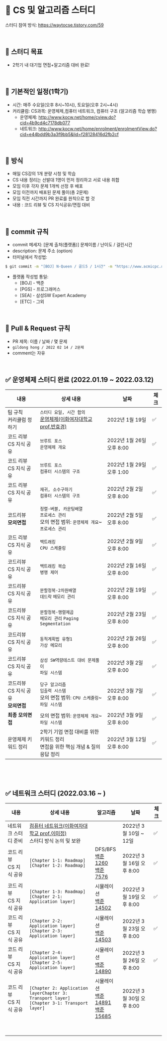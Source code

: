# 📙 CS 및 알고리즘 스터디

스터디 참여 방식: https://waytocse.tistory.com/59

​                  

## 🔸 스터디 목표

- 2학기 내 대기업 면접+알고리즘 대비 완료!

​         

## 🔸 기본적인 일정(1학기)

- 시간: 매주 수요일(오후 8시~10시), 토요일(오후 2시~4시)
- 커리큘럼: CS과목: 운영체제,컴퓨터 네트워크, 컴퓨터 구조 (알고리즘 학습 병행)
  - 운영체제: http://www.kocw.net/home/cview.do?cid=4b9cd4c7178db077
  - 네트워크: http://www.kocw.net/home/enrolment/enrolmentView.do?cid=e44bdd9b3a3f9bb5&lid=f28128416d2fb2cf

​          

## 🔸 방식

- 매일 CS강의 1개 분량 시청 및 학습
- CS 내용 정리는 선발대 1명이 먼저 정리하고 서로 내용 취합
- 모임 이후 각자 문제 1개씩 선정 후 배포
- 모임 이전까지 배포된 문제 풀이(총 2문제)
- 모임 직전 시간까지 PR 완료를 원칙으로 할 것
- 내용 : 코드 리뷰 및 CS 지식공유/면접 대비

​            

## 🔸 commit 규칙

* commit 메세지: [문제 출처(플랫폼)] 문제이름 / 난이도 / 걸린시간
* description: 문제 주소 (option)
* 터미널에서 작성법:

```bash
$ git commit -m "[BOJ] N-Queen / 골드5 / 1시간" -m "https://www.acmicpc.net/problem/9663" 
```

- 플랫폼 작성법 통일:
  - [BOJ] - 백준
  - [PGS] - 프로그래머스
  - [SEA] - 삼성SW Expert Academy
  - [ETC] - 그외

​           

## 🔶 Pull & Request 규칙

* PR 제목: 이름 / 날짜 / 몇 문제
* `gildong hong / 2022 02 14 / 2문제` 
* comment는 자유



​                        

## ✅ 운영체제 스터디 완료 (2022.01.19 ~ 2022.03.12)

| 내용                                         | 상세 내용                                                    | 날짜                      | 체크 |
| -------------------------------------------- | ------------------------------------------------------------ | ------------------------- | ---- |
| 팀 규칙<br />커리큘럼 정하기                 | `스터디 요일, 시간 합의`<br />[운영체제(이화여자대학교 prof.반효경)](http://www.kocw.net/home/search/kemView.do?kemId=1226304) | 2022년 1월 19일           | ✅    |
| 코드 리뷰<br />CS 지식 공유                  | `브루트 포스` <br />`운영체제 개요`                          | 2022년 1월 26일 오후 8:00 | ✅    |
| 코드 리뷰<br />CS 지식 공유                  | `브루트 포스`<br />`컴퓨터 시스템의 구조`                    | 2022년 1월 29일 오후 1:00 | ✅    |
| 코드 리뷰<br />CS 지식 공유                  | `재귀, 소수구하기`<br />`컴퓨터 시스템의 구조`               | 2022년 2월 2일 오후 8:00  | ✅    |
| 코드리뷰<br />**모의면접**                   | `정렬-버블, 카운팅배열`<br />`프로세스 관리`<br />모의 면접 범위: `운영체제 개요`~`프로세스 관리` | 2022년 2월 5일 오후 8:00  | ✅    |
| 코드 리뷰<br />CS 지식 공유                  | `백트래킹`<br />`CPU 스케줄링`                               | 2022년 2월 9일 오후 8:00  | ✅    |
| 코드리뷰<br />CS 지식 공유                   | `백트래킹 복습`<br />`병행 제어`                             | 2022년 2월 16일 오후 8:00 | ✅    |
| 코드리뷰<br />CS 지식 공유                   | `분할정복-2차원배열`<br />`데드락` `메모리 관리`             | 2022년 2월 19일 오후 8:00 | ✅    |
| 코드리뷰<br />CS 지식 공유                   | `분할정복-행렬제곱`<br />`메모리 관리` `Paging` `Segmentation` | 2022년 2월 23일 오후 8:00 | ✅    |
| 코드리뷰<br />CS 지식 공유                   | `동적계획법 유형1`<br />`가상 메모리`                        | 2022년 2월 26일 오후 8:00 | ✅    |
| 코드리뷰<br />CS 지식 공유                   | `삼성 SW역량테스트 대비 문제풀이`<br />`파일 시스템`         | 2022년 3월 2일 오후 8:00  | ✅    |
| 코드리뷰<br />CS 지식 공유<br />**모의면접** | `당구 알고리즘`<br />`입출력 시스템`<br />모의 면접 범위: `CPU 스케줄링`~`파일 시스템` | 2022년 3월 7일 오후 8:00  | ✅    |
| **최종 모의면접**                            | 모의 면접 범위: `운영체제 개요`~`파일 시스템`                | 2022년 3월 9일 오후 8:00  | ✅    |
| 운영체제 키워드 정리                         | 2학기 기업 면접 대비를 위한 키워드 정리<br />면접을 위한 핵심 개념 & 질의응답 정리 | 2022년 3월 12일 오후 8:00 | ✅    |

​                  

​                                      

## ✅ 네트워크 스터디 (2022.03.16 ~ )

| 내용                        | 상세 내용                                                    | 알고리즘                                                     | 날짜                      | 체크 |
| --------------------------- | ------------------------------------------------------------ | ------------------------------------------------------------ | ------------------------- | ---- |
| 네트워크 스터디 준비        | [컴퓨터 네트워크(이화여자대학교 prof.이미정)](http://www.kocw.net/home/enrolment/enrolmentView.do?cid=e44bdd9b3a3f9bb5&lid=f28128416d2fb2cf)<br />스터디 방식 논의 및 보완 |                                                              | 2022년 3월 10일 ~ 12일    | ✅    |
| 코드 리뷰<br />CS 지식 공유 | `[Chapter 1-1: Roadmap]`<br />`[Chapter 1-2: Roadmap]`       | DFS/BFS<br />[백준 1260](https://www.acmicpc.net/problem/1260)<br />[백준 7576](https://www.acmicpc.net/problem/7576) | 2022년 3월 16일 오후 8:00 | ✅    |
| 코드 리뷰<br />CS 지식 공유 | `[Chapter 1-3: Roadmap]`<br />`[Chapter 2-1: Application layer]` | 시뮬레이션<br />[백준 14502](https://www.acmicpc.net/problem/14502) | 2022년 3월 19일 오후 8:00 | ✅    |
| 코드 리뷰<br />CS 지식 공유 | `[Chapter 2-2: Application layer]`<br />`[Chapter 2-3: Application layer]` | 시뮬레이션<br />[백준 14503](https://www.acmicpc.net/problem/14503) | 2022년 3월 23일 오후 8:00 | ✅    |
| 코드 리뷰<br />CS 지식 공유 | `[Chapter 2-4: Application layer]`<br />`[Chapter 2-5: Application layer]` | 시뮬레이션<br />[백준 14890](https://www.acmicpc.net/problem/14890) | 2022년 3월 26일 오후 8:00 | ✅    |
| 코드 리뷰<br />CS 지식 공유 | `[Chapter 2: Application layerChapter 3: Transport layer]`<br />`[Chapter 3-1: Transport layer]` | 시뮬레이션<br />[백준 14891](https://www.acmicpc.net/problem/14891)<br />[백준 15685](https://www.acmicpc.net/problem/15685) | 2022년 3월 30일 오후 8:00 |      |
|                             |                                                              |                                                              |                           |      |
|                             |                                                              |                                                              |                           |      |
|                             |                                                              |                                                              |                           |      |
|                             |                                                              |                                                              |                           |      |
|                             |                                                              |                                                              |                           |      |
|                             |                                                              |                                                              |                           |      |
|                             |                                                              |                                                              |                           |      |
|                             |                                                              |                                                              |                           |      |
